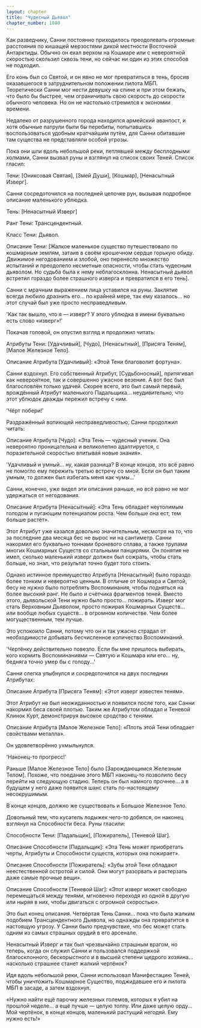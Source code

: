 ```yaml
---
layout: chapter
title: "Чудесный Дьявол"
chapter_number: 1080
---
```


Как разведчику, Санни постоянно приходилось преодолевать огромные расстояния по кишащей мерзостями дикой местности Восточной Антарктиды. Обычно он ехал верхом на Кошмаре или с невероятной скоростью скользил сквозь тени, но сейчас ни один из этих способов не подходил.

Его конь был со Святой, и он явно не мог превратиться в тень, бросив оказавшегося в затруднительном положении пилота МБП. Теоретически Санни мог нести девушку на спине и при этом бежать, что было бы быстрее, чем ограничивать свою скорость до скорости обычного человека. Но он не настолько стремился к экономии времени.

Недалеко от разрушенного города находился армейский аванпост, и хотя обычные патрули были бы перебиты, попытавшись воспользоваться удобным кратчайшим путём, для Санни обитавшие там существа не представляли особой угрозы.

Пока они шли вдоль небольшой реки, петлявшей между бесплодными холмами, Санни вызвал руны и взглянул на список своих Теней. Список гласил:

Тени: [Ониксовая Святая], [Змей Души], [Кошмар], [Ненасытный Изверг].

Санни сосредоточился на последней цепочке рун, вызывая подробное описание маленького ублюдка.

Тень: [Ненасытный Изверг]

Ранг Тени: Трансцендентный.

Класс Тени: Дьявол.

Описание Тени: [Жалкое маленькое существо путешествовало по кошмарным землям, затаив в своём крошечном сердце горькую обиду. Движимое негодованием и злобой, оно перенесло множество испытаний и преодолело несметные опасности, чтобы стать чудесным дьяволом. Но судьба была к нему неблагосклонна. Ненасытный дьявол встретил гораздо более страшного изверга и превратился в его тень].

Санни с мрачным выражением лица уставился на руны. Заклятие всегда любило дразнить его... по крайней мере, так ему казалось... но этот случай был уже просто несправедливым.

'Как так вышло, что я — изверг? У этого ублюдка в имени буквально есть слово «изверг»!'

Покачав головой, он опустил взгляд и продолжил читать:

Атрибуты Тени: [Удачливый], [Чудо], [Ненасытный], [Присяга Теням], [Малое Железное Тело].

Описание Атрибута [Удачливый]: «Этой Тени благоволит фортуна».

Санни вздохнул. Его собственный Атрибут, [Судьбоносный], притягивал как невероятное, так и совершенно ужасное везение. А вот бес был благословлён только удачей. Скорее всего, это был самый первый, врождённый Атрибут маленького Падальщика... неудивительно, что этот ублюдок дважды пережил встречу с ним.

'Чёрт побери!'

Раздражённый вопиющей несправедливостью, Санни продолжил читать:

Описание Атрибута [Чудо]: «Эта Тень — чудесный ученик. Она невероятно проницательна и великолепно адаптируется, с поразительной скоростью впитывая новые знания».

'Удачливый и умный... ну, какая разница? В конце концов, это всё равно не помогло ему пережить третью встречу со мной. Если он был таким умным, то должен был избегать меня как чумы...'

Санни, конечно, уже видел эти описания раньше, но всё равно не мог удержаться от негодования.

Описание Атрибута [Ненасытный]: «Эта Тень обладает неутолимым голодом и пугающим потенциалом роста. Чем больше она ест, тем больше растёт».

Этот Атрибут уже казался довольно значительным, несмотря на то, что за последние два месяца бес не вырос ни на сантиметр. Санни накормил его буквально тоннами броневого сплава, а также трупами многих Кошмарных Существ со стальными панцирями. Он понятия не имел, сколько маленький изверг должен был сожрать, чтобы стать больше, но знал, что результат точно будет того стоить.

Однако истинное преимущество Атрибута [Ненасытный] было гораздо более тонким и невероятно ценным. В отличие от Кошмара и Святой, бесу не нужно было потреблять Воспоминания, чтобы подняться на более высокий ранг. Не было и счётчика фрагментов теней. Вместо этого, дьявольской Тени нужно было просто... пожирать. Изверг мог стать Верховным Дьяволом, просто пожирая Кошмарных Существ... или вообще любых существ... в огромном количестве. Чем более могущественным, тем лучше.

Это успокоило Санни, потому что он и так ужасно страдал от необходимости добывать бесчисленное количество Воспоминаний.

'Чертёнку действительно повезло. Если бы мне пришлось выбирать, кого кормить Воспоминаниями — Святую и Кошмара или его... ну, бедняга точно умер бы с голоду...'

Санни слегка улыбнулся и сосредоточился на двух последних Атрибутах:

Описание Атрибута [Присяга Теням]: «Этот изверг известен теням».

Этот Атрибут не был неожиданностью и появился после того, как Санни накормил беса своей плотью. Таким же Атрибутом обладал и Теневой Клинок Курт, демонстрируя высокое сродство с тенями.

Описание Атрибута [Малое Железное Тело]: «Плоть этой Тени обладает свойствами металла».

Он удовлетворённо ухмыльнулся.

'Наконец-то прогресс!'

Раньше [Малое Железное Тело] было [Зарождающимся Железным Телом]. Похоже, что поедание этого МБП наконец-то позволило бесу перейти на следующую стадию. Теперь он был намного прочнее... а в будущем у него даже появится шанс стать по-настоящему несокрушимым.

В конце концов, должно же существовать и Большое Железное Тело.

Довольный тем, что кусатель лодыжек чего-то добился, он наконец взглянул на Способности беса. Руны гласили:

Способности Тени: [Падальщик], [Пожиратель], [Теневой Шаг].

Описание Способности [Падальщик]: «Эта Тень может приобретать черты, Атрибуты и Способности существ, которых она пожирает».

Описание Способности [Пожиратель]: «Зубы этой Тени обладают неестественной остротой и силой. Они могут разорвать и растерзать даже самые прочные вещи».

Описание Способности [Теневой Шаг]: «Этот изверг может свободно перемещаться между тенями, мгновенно переходя из одной в другую или ныряя в них, чтобы двигаться с огромной скоростью».

Это был конец описания. Четвёртая Тень Санни... пока что была жалким подобием Трансцендентного Дьявола, но однажды она превратится в настоящую угрозу. У Санни было предчувствие, что бес может стать одним из самых страшных орудий в его арсенале.

Ненасытный Изверг и так был чрезвычайно страшным врагом, но теперь, когда он служил Санни и пользовался поддержкой благосклонного, бескорыстного и в высшей степени щедрого хозяина... насколько страшнее станет жалкий чертёнок?

Идя вдоль небольшой реки, Санни использовал Манифестацию Теней, чтобы уничтожить Кошмарное Существо, поджидавшее его и пилота МБП в засаде, а затем вздохнул.

«Нужно найти ещё парочку железных големов, которых я убил на прошлой неделе... а ещё лучше — целую толпу. Или даже целую орду... Мой чертёнок, в конце концов, маленький растущий негодяй. Ему нужно есть!»